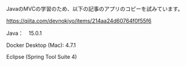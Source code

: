 JavaのMVCの学習のため、以下の記事のアプリのコピーを試みています。

https://qiita.com/devnokiyo/items/214aa24d60764f0f55f6

Java：　15.0.1

Docker Desktop (Mac): 4.7.1

Eclipse (Spring Tool Suite 4)
